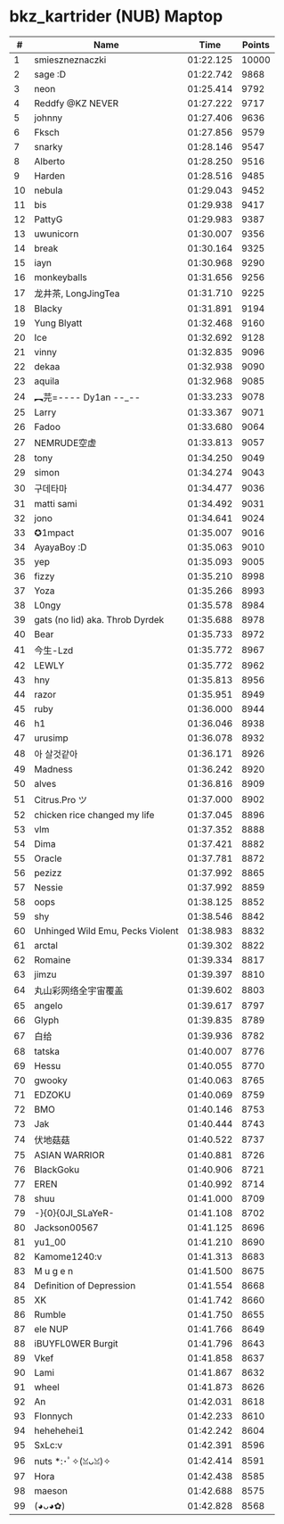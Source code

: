 # bkz_kartrider (NUB) Maptop

|  # | Name | Time | Points |
|-------------- | -------------- | -------------- | -------------- | 
| 1 | smieszneznaczki | 01:22.125 | 10000 | 
| 2 | sage :D | 01:22.742 | 9868 | 
| 3 | neon | 01:25.414 | 9792 | 
| 4 | Reddfy @KZ NEVER | 01:27.222 | 9717 | 
| 5 | johnny | 01:27.406 | 9636 | 
| 6 | Fksch | 01:27.856 | 9579 | 
| 7 | snarky | 01:28.146 | 9547 | 
| 8 | Alberto | 01:28.250 | 9516 | 
| 9 | Harden | 01:28.516 | 9485 | 
| 10 | nebula | 01:29.043 | 9452 | 
| 11 | bis | 01:29.938 | 9417 | 
| 12 | PattyG | 01:29.983 | 9387 | 
| 13 | uwunicorn | 01:30.007 | 9356 | 
| 14 | break | 01:30.164 | 9325 | 
| 15 | iayn | 01:30.968 | 9290 | 
| 16 | monkeyballs | 01:31.656 | 9256 | 
| 17 | 龙井茶, LongJingTea | 01:31.710 | 9225 | 
| 18 | Blacky | 01:31.891 | 9194 | 
| 19 | Yung Blyatt | 01:32.468 | 9160 | 
| 20 | Ice | 01:32.692 | 9128 | 
| 21 | vinny | 01:32.835 | 9096 | 
| 22 | dekaa | 01:32.938 | 9090 | 
| 23 | aquila | 01:32.968 | 9085 | 
| 24 | ︻芫=----  Dy1an --_-- | 01:33.233 | 9078 | 
| 25 | Larry | 01:33.367 | 9071 | 
| 26 | Fadoo | 01:33.680 | 9064 | 
| 27 | NEMRUDE空虚 | 01:33.813 | 9057 | 
| 28 | tony | 01:34.250 | 9049 | 
| 29 | simon | 01:34.274 | 9043 | 
| 30 | 구데타마 | 01:34.477 | 9036 | 
| 31 | matti sami | 01:34.492 | 9031 | 
| 32 | jono | 01:34.641 | 9024 | 
| 33 | ✪1mpact | 01:35.007 | 9016 | 
| 34 | AyayaBoy :D | 01:35.063 | 9010 | 
| 35 | yep | 01:35.093 | 9005 | 
| 36 | fizzy | 01:35.210 | 8998 | 
| 37 | Yoza | 01:35.266 | 8993 | 
| 38 | L0ngy | 01:35.578 | 8984 | 
| 39 | gats (no lid) aka. Throb Dyrdek | 01:35.688 | 8978 | 
| 40 | Bear | 01:35.733 | 8972 | 
| 41 | 今生-Lzd | 01:35.772 | 8967 | 
| 42 | LEWLY | 01:35.772 | 8962 | 
| 43 | hny | 01:35.813 | 8956 | 
| 44 | razor | 01:35.951 | 8949 | 
| 45 | ruby | 01:36.000 | 8944 | 
| 46 | h1 | 01:36.046 | 8938 | 
| 47 | urusimp | 01:36.078 | 8932 | 
| 48 | 아 살것같아 | 01:36.171 | 8926 | 
| 49 | Madness | 01:36.242 | 8920 | 
| 50 | alves | 01:36.816 | 8909 | 
| 51 | Citrus.Pro ツ | 01:37.000 | 8902 | 
| 52 | chicken rice changed my life | 01:37.045 | 8896 | 
| 53 | vlm | 01:37.352 | 8888 | 
| 54 | Dima | 01:37.421 | 8882 | 
| 55 | Oracle | 01:37.781 | 8872 | 
| 56 | pezizz | 01:37.992 | 8865 | 
| 57 | Nessie | 01:37.992 | 8859 | 
| 58 | oops | 01:38.125 | 8852 | 
| 59 | shy | 01:38.546 | 8842 | 
| 60 | Unhinged Wild Emu, Pecks Violent | 01:38.983 | 8832 | 
| 61 | arctal | 01:39.302 | 8822 | 
| 62 | Romaine | 01:39.334 | 8817 | 
| 63 | jimzu | 01:39.397 | 8810 | 
| 64 | 丸山彩网络全宇宙覆盖 | 01:39.602 | 8803 | 
| 65 | angelo | 01:39.617 | 8797 | 
| 66 | Glyph | 01:39.835 | 8789 | 
| 67 | 白给 | 01:39.936 | 8782 | 
| 68 | tatska | 01:40.007 | 8776 | 
| 69 | Hessu | 01:40.055 | 8770 | 
| 70 | gwooky | 01:40.063 | 8765 | 
| 71 | EDZOKU | 01:40.069 | 8759 | 
| 72 | BMO | 01:40.146 | 8753 | 
| 73 | Jak | 01:40.444 | 8743 | 
| 74 | 伏地菇菇 | 01:40.522 | 8737 | 
| 75 | ASIAN WARRIOR | 01:40.881 | 8726 | 
| 76 | BlackGoku | 01:40.906 | 8721 | 
| 77 | EREN | 01:40.992 | 8714 | 
| 78 | shuu | 01:41.000 | 8709 | 
| 79 | -}{0}{0JI_SLaYeR- | 01:41.108 | 8702 | 
| 80 | Jackson00567 | 01:41.125 | 8696 | 
| 81 | yu1_00 | 01:41.210 | 8690 | 
| 82 | Kamome1240:v | 01:41.313 | 8683 | 
| 83 | M u g e n | 01:41.500 | 8675 | 
| 84 | Definition of Depression | 01:41.554 | 8668 | 
| 85 | XK | 01:41.742 | 8660 | 
| 86 | Rumble | 01:41.750 | 8655 | 
| 87 | ele NUP | 01:41.766 | 8649 | 
| 88 | iBUYFL0WER Burgit | 01:41.796 | 8643 | 
| 89 | Vkef | 01:41.858 | 8637 | 
| 90 | Lami | 01:41.867 | 8632 | 
| 91 | wheel | 01:41.873 | 8626 | 
| 92 | An | 01:42.031 | 8618 | 
| 93 | Flonnych | 01:42.233 | 8610 | 
| 94 | hehehehei1 | 01:42.242 | 8604 | 
| 95 | SxLc:v | 01:42.391 | 8596 | 
| 96 | nuts *:･ﾟ✧(ꈍᴗꈍ)✧ | 01:42.414 | 8591 | 
| 97 | Hora | 01:42.438 | 8585 | 
| 98 | maeson | 01:42.688 | 8575 | 
| 99 | (◕ᴗ◕✿) | 01:42.828 | 8568 | 


